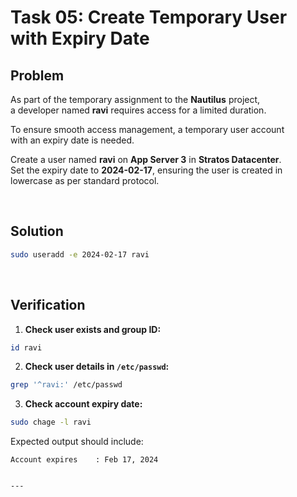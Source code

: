 
# Task 05: Create Temporary User with Expiry Date

## Problem

As part of the temporary assignment to the **Nautilus** project,  
a developer named **ravi** requires access for a limited duration.

To ensure smooth access management, a temporary user account  
with an expiry date is needed.

Create a user named **ravi** on **App Server 3** in **Stratos Datacenter**.  
Set the expiry date to **2024-02-17**, ensuring the user is created in lowercase as per standard protocol.

&nbsp;

## Solution

```bash
sudo useradd -e 2024-02-17 ravi
````

 

## Verification

1. **Check user exists and group ID:**

```bash
id ravi
```

2. **Check user details in `/etc/passwd`:**

```bash
grep '^ravi:' /etc/passwd
```

3. **Check account expiry date:**

```bash
sudo chage -l ravi
```

Expected output should include:

```
Account expires    : Feb 17, 2024
```

```

---
